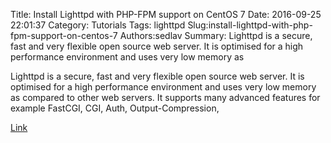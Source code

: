 Title: Install Lighttpd with PHP-FPM support on CentOS 7
Date: 2016-09-25 22:01:37
Category: Tutorials
Tags: lighttpd
Slug:install-lighttpd-with-php-fpm-support-on-centos-7
Authors:sedlav
Summary: Lighttpd is a secure, fast and very flexible open source web server. It is optimised for a high performance environment and uses very low memory as

> 
Lighttpd is a secure, fast and very flexible open source web server. It is optimised for a high performance environment and uses very low memory as compared to other web servers. It supports many advanced features for example FastCGI, CGI, Auth, Output-Compression,

[Link](https://hostpresto.com/community/tutorials/how-to-install-lighttpd-with-php-fpm-on-centos-7/)
